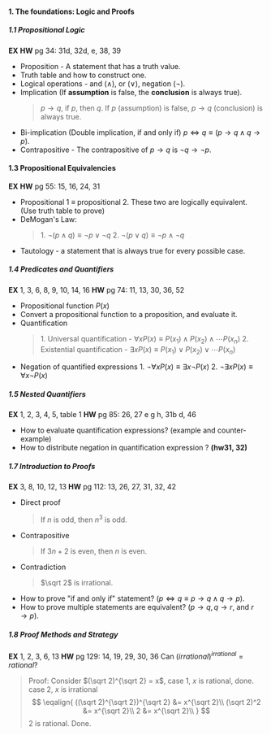 #### 1. The foundations: Logic and Proofs

##### 1.1 Propositional Logic
**EX**
**HW** pg 34: 31d, 32d, e, 38, 39

* Proposition - A statement that has a truth value.
* Truth table and how to construct one.
* Logical operations - and ($\land$), or ($\lor$), negation ($\neg$).
* Implication (If **assumption** is false, the **conclusion** is always true).
  >$p\to q$, if $p$, then $q$.
  If $p$ (assumption) is false, $p\to q$ (conclusion) is always true.
* Bi-implication (Double implication, if and only if) $p \iff q \equiv (p \to q \land q \to p)$.
* Contrapositive - The contrapositive of $p\to q \text{ is } \lnot q \to \lnot p$.

#### 1.3 Propositional Equivalencies
**EX**
**HW** pg 55: 15, 16, 24, 31

* Propositional 1 $\equiv$ propositional 2. These two are logically equivalent. (Use truth table to prove)
* DeMogan's Law:
  >1\. $\neg (p\land q) \equiv \neg p \lor \neg  q$
  2\. $\neg (p\lor q) \equiv \neg p \land \neg  q$
* Tautology - a statement that is always true for every possible case.

##### 1.4 Predicates and Quantifiers
**EX** 1, 3, 6, 8, 9, 10, 14, 16
**HW** pg 74: 11, 13, 30, 36, 52

* Propositional function $P(x)$
* Convert a propositional function to a proposition, and evaluate it.
* Quantification
  >1\. Universal quantification - $\forall x P(x) \equiv P(x_1) \land P(x_2) \land \cdots P(x_n)$
  2\. Existential quantification - $\exists x P(x) \equiv P(x_1) \lor P(x_2) \lor \cdots P(x_n)$
* Negation of quantified expressions
  1\. $\lnot \forall x P(x) \equiv \exists x \neg P(x)$
  2\. $\lnot \exists x P(x) \equiv \forall x \neg P(x)$

##### 1.5 Nested Quantifiers
**EX** 1, 2, 3, 4, 5, table 1
**HW** pg 85: 26, 27 e g h, 31b d, 46

* How to evaluate quantification expressions? (example and counter-example)
* How to distribute negation in quantification expression ? **(hw31, 32)**

##### 1.7 Introduction to Proofs
**EX** 3, 8, 10, 12, 13
**HW** pg 112: 13, 26, 27, 31, 32, 42

* Direct proof
  > If $n$ is odd, then $n^3$ is odd.
* Contrapositive
  > If $3n+2$ is even, then $n$ is even.
* Contradiction
  > $\sqrt 2$ is irrational.
* How to prove "if and only if" statement? ($p \iff q \equiv p \to q \land q \to p$).
* How to prove multiple statements are equivalent? ($p \to q, q \to r$, and $r \to p$).

##### 1.8 Proof Methods and Strategy
**EX** 1, 2, 3, 6, 13
**HW** pg 129: 14, 19, 29, 30, 36
Can $(irrational)^{irrational}= rational?$
  >Proof: Consider $(\sqrt 2)^{\sqrt 2} = x$,
  case 1, $x$ is rational, done.
  case 2, $x$ is irrational
  $$
  \eqalign{
  ((\sqrt 2)^{\sqrt 2})^{\sqrt 2} &= x^{\sqrt 2}\\
  (\sqrt 2)^2 &= x^{\sqrt 2}\\
  2 &= x^{\sqrt 2}\\
  }
  $$
  2 is rational. Done.
